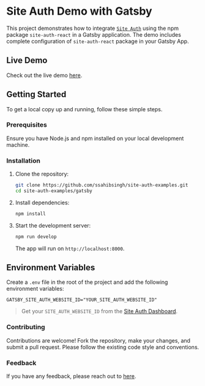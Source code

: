 # Site Auth Demo with Gatsby

This project demonstrates how to integrate [`Site Auth`](https://site-auth.sahibsingh.dev) using the npm package `site-auth-react` in a Gatsby application. The demo includes complete configuration of `site-auth-react` package in your Gatsby App.

## Live Demo

Check out the live demo [here](https://gatsby-next.site-auth.sahibsingh.dev).

## Getting Started

To get a local copy up and running, follow these simple steps.

### Prerequisites

Ensure you have Node.js and npm installed on your local development machine.

### Installation

1. Clone the repository:

   ```bash
   git clone https://github.com/ssahibsingh/site-auth-examples.git
   cd site-auth-examples/gatsby
   ```

2. Install dependencies:

   ```bash
   npm install
   ```

3. Start the development server:

   ```bash
   npm run develop
   ```

   The app will run on `http://localhost:8000`.

## Environment Variables

Create a `.env` file in the root of the project and add the following environment variables:

```env
GATSBY_SITE_AUTH_WEBSITE_ID="YOUR_SITE_AUTH_WEBSITE_ID"

```

> Get your `SITE_AUTH_WEBSITE_ID` from the [Site Auth Dashboard](https://dashboard.site-auth.sahibsingh.dev).

### Contributing

Contributions are welcome! Fork the repository, make your changes, and submit a pull request. Please follow the existing code style and conventions.

### Feedback

If you have any feedback, please reach out to [here](https://sahibsingh.dev/#contact).
